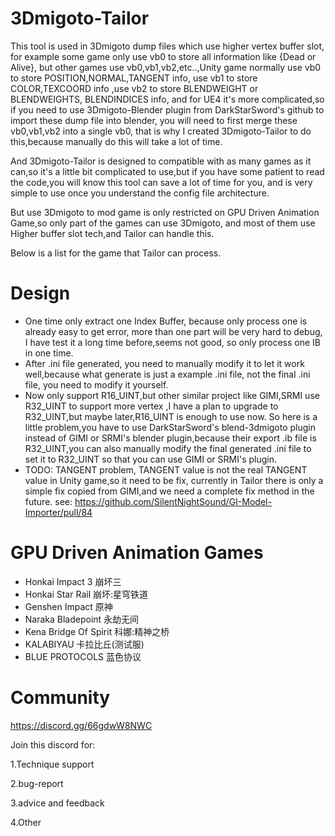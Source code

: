 # 3Dmigoto-Tailor

This tool is used in 3Dmigoto dump files which use higher vertex buffer slot,
for example some game only use vb0 to store all information like {Dead or Alive},
but other games use vb0,vb1,vb2,etc..,Unity game normally use vb0 to store POSITION,NORMAL,TANGENT info,
use vb1 to store COLOR,TEXCOORD info ,use vb2 to store BLENDWEIGHT or BLENDWEIGHTS, BLENDINDICES info,
and for UE4 it's more complicated,so if you need to use 3Dmigoto-Blender plugin from DarkStarSword's github
to import these dump file into blender, you will need to first merge these vb0,vb1,vb2 into a single vb0,
that is why I created 3Dmigoto-Tailor to do this,because manually do this will take a lot of time.

And 3Dmigoto-Tailor is designed to compatible with as many games as it can,so it's a little bit complicated
to use,but if you have some patient to read the code,you will know this tool can save a lot of time for you,
and is very simple to use once you understand the config file architecture.

But use 3Dmigoto to mod game is only restricted on GPU Driven Animation Game,so only part of the games 
can use 3Dmigoto, and most of them use Higher buffer slot tech,and Tailor can handle this.

Below is a list for the game that Tailor can process.

# Design
 - One time only extract one Index Buffer, because only process one is already easy to get error,
more than one part will be very hard to debug, I have test it a long time before,seems not good, so only
process one IB in one time.
 - After .ini file generated, you need to manually modify it to let it work well,because what generate is
just a example .ini file, not the final .ini file, you need to modify it yourself.
 - Now only support R16_UINT,but other similar project like GIMI,SRMI use R32_UINT to support more
vertex ,I have a plan to upgrade to R32_UINT,but maybe later,R16_UINT is enough to use now.
So here is a little problem,you have to use DarkStarSword's blend-3dmigoto plugin instead of
GIMI or SRMI's blender plugin,because their export .ib file is R32_UINT,you can also manually
modify the final generated .ini file to set it to R32_UINT so that you can use GIMI or SRMI's plugin.
 - TODO: TANGENT problem, TANGENT value is not the real TANGENT value in Unity game,so it need to be fix,
currently in Tailor there is only a simple fix copied from GIMI,and we need a complete fix method 
in the future.
see: https://github.com/SilentNightSound/GI-Model-Importer/pull/84

# GPU Driven Animation Games
 - Honkai Impact 3 崩坏三 
 - Honkai Star Rail 崩坏:星穹铁道 
 - Genshen Impact 原神 
 - Naraka Bladepoint 永劫无间 
 - Kena Bridge Of Spirit 科娜:精神之桥 
 - KALABIYAU 卡拉比丘(测试服) 
 - BLUE PROTOCOLS 蓝色协议

# Community

https://discord.gg/66gdwW8NWC

Join this discord for:

1.Technique support

2.bug-report

3.advice and feedback

4.Other

 



